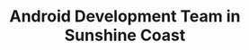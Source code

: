 ---
title: Android Development Team in Sunshine Coast
permalink: /landings/locations/sunshine-coast/developer/android
technology: Android
location: Sunshine Coast
---